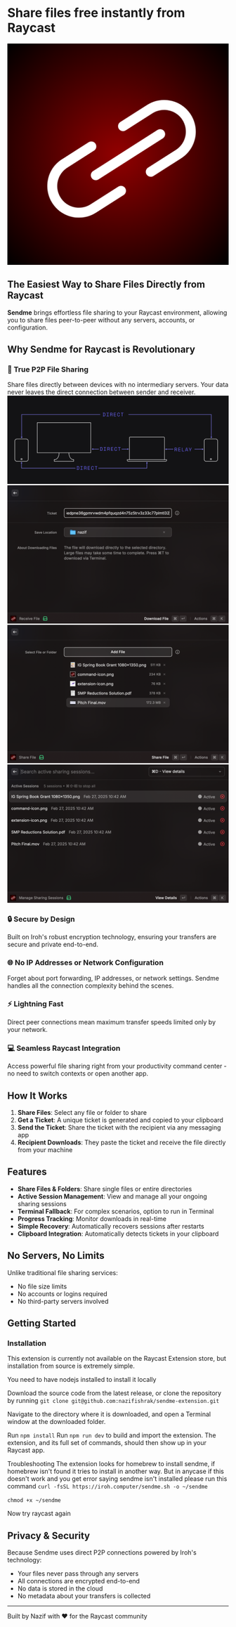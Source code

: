 # Share files free instantly from Raycast

![Sendme for Raycast](./assets/command-icon.png)

## The Easiest Way to Share Files Directly from Raycast

**Sendme** brings effortless file sharing to your Raycast environment, allowing you to share files peer-to-peer without any servers, accounts, or configuration.

## Why Sendme for Raycast is Revolutionary

### 🚀 True P2P File Sharing

Share files directly between devices with no intermediary servers. Your data never leaves the direct connection between sender and receiver.
![Direct Transfer](image.png)
![alt text](metadata/image3.png)
![alt text](metadata/screenshot2.png)
![alt text](metadata/screenshot1.png)

### 🔒 Secure by Design

Built on Iroh's robust encryption technology, ensuring your transfers are secure and private end-to-end.

### 🌐 No IP Addresses or Network Configuration

Forget about port forwarding, IP addresses, or network settings. Sendme handles all the connection complexity behind the scenes.

### ⚡️ Lightning Fast

Direct peer connections mean maximum transfer speeds limited only by your network.

### 💻 Seamless Raycast Integration

Access powerful file sharing right from your productivity command center - no need to switch contexts or open another app.

## How It Works

1. **Share Files**: Select any file or folder to share
2. **Get a Ticket**: A unique ticket is generated and copied to your clipboard
3. **Send the Ticket**: Share the ticket with the recipient via any messaging app
4. **Recipient Downloads**: They paste the ticket and receive the file directly from your machine

## Features

- **Share Files & Folders**: Share single files or entire directories
- **Active Session Management**: View and manage all your ongoing sharing sessions
- **Terminal Fallback**: For complex scenarios, option to run in Terminal
- **Progress Tracking**: Monitor downloads in real-time
- **Simple Recovery**: Automatically recovers sessions after restarts
- **Clipboard Integration**: Automatically detects tickets in your clipboard

## No Servers, No Limits

Unlike traditional file sharing services:

- No file size limits
- No accounts or logins required
- No third-party servers involved

## Getting Started

### Installation
This extension is currently not available on the Raycast Extension store, but installation from source is extremely simple.

You need to have nodejs installed to install it locally

Download the source code from the latest release, or clone the repository by running `git clone git@github.com:nazifishrak/sendme-extension.git`

Navigate to the directory where it is downloaded, and open a Terminal window at the downloaded folder.

Run `npm install`
Run `npm run dev` to build and import the extension.
The extension, and its full set of commands, should then show up in your Raycast app.

Troubleshooting
The extension looks for homebrew to install sendme, if homebrew isn't found it tries to install in another way. But in anycase if this doesn't work and you get error saying sendme isn't installed
please run this command
`curl -fsSL https://iroh.computer/sendme.sh -o ~/sendme`

`chmod +x ~/sendme`

Now try raycast again





## Privacy & Security

Because Sendme uses direct P2P connections powered by Iroh's technology:

- Your files never pass through any servers
- All connections are encrypted end-to-end
- No data is stored in the cloud
- No metadata about your transfers is collected

---

Built by Nazif with ❤️ for the Raycast community
